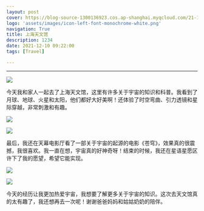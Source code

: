 ```yaml
---
layout: post
cover: https://blog-source-1300136923.cos.ap-shanghai.myqcloud.com/21-12-sh-astronomyMuseum/astronomy_cover.jpg
logo: 'assets/images/icon-left-font-monochrome-white.png'
navigation: True
title: 上海天文馆
description: 1234
date: 2021-12-10 09:22:00
tags: [Travel]

---
```


-----------------


![](https://blog-source-1300136923.cos.ap-shanghai.myqcloud.com/21-12-sh-astronomyMuseum/IMG_5863.jpg)

​		今天我和家人一起去了上海天文馆，这里有许多关于宇宙的知识和科普。我看到了月球、地球、火星和太阳，他们都好大好美啊！还体验了时空弯曲、引力透镜和星际穿越，非常刺激和有趣。

![](https://blog-source-1300136923.cos.ap-shanghai.myqcloud.com/21-12-sh-astronomyMuseum/IMG_5604.jpg)

![](https://blog-source-1300136923.cos.ap-shanghai.myqcloud.com/21-12-sh-astronomyMuseum/IMG_5812.jpg)

最后，我还在天幕电影厅看了一部关于宇宙的起源的电影《苍穹》，效果真的很震撼，我很喜欢。我一直在想，宇宙真的好神奇呀！结束的时候，我还在星语星愿区许下了我的愿望，希望它能实现。

![](https://blog-source-1300136923.cos.ap-shanghai.myqcloud.com/21-12-sh-astronomyMuseum/IMG_5646.jpg)

![](https://blog-source-1300136923.cos.ap-shanghai.myqcloud.com/21-12-sh-astronomyMuseum/IMG_5870.jpg)

​		今天的经历让我更加热爱宇宙，我想要了解更多关于宇宙的知识。这次去天文馆真的太有趣了，我还想再去一次呢！谢谢爸爸妈妈和姑姑奶奶的陪伴。
